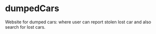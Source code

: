 # dumpedCars
Website for dumped cars: where user can report stolen lost car and also search for lost cars.
